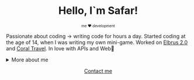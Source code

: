 <h1 align="center">Hello, I`m Safar!</h1>
<p style="font-size: 10px" align='center'>
    me ❤️ development 
</p>
<p>
    Passionate about coding -> writing code for hours a day. 
    Started coding at the age of 14, when I was writing my own mini-game.
    Worked on <a href="https://resort-elbrus.ru/">Elbrus 2.0</a> and <a href="https://ctravl.com/">Coral Travel</a>. 
    In love with APIs and Web📕
</p>

<details>
<summary>More about me</summary>
<h2>
    Skills 📜
</h2>
<h3>
    Development:
</h3>
<ul>
    <li>Python, JavaScript</li>
    <li>HTML, CSS, SCSS</li>
    <li>Django (ORM, Geo), React</li>
    <li>SQL - PostgreSQL, SQlite, NoSQL</li>
    <li>Aiogram, Asyncio</li>
    <li>FastAPI, Pydentic</li>
    <li>Docker</li>
    <li>Testing (Pytest, UnitTest)</li>
    <li>High-load apps, Microservice architecture</li>
</ul>
<h3>
    Languages 🌐
</h3>
<table width="400px">
    <thead>
        <tr align="center">
            <td><strong>Language</strong></td>
            <td><strong>Level</strong></td>
        </tr>
    </thead>

  <tbody>
      <tr align="center">
          <td>Russian</td>
          <td>Native</td>
      </tr>
      <tr align="center">
          <td>Balkarian</td>
          <td>Native</td>
      </tr>
      <tr align="center">
          <td>English</td>
          <td>B2</td>
      </tr>
      <tr align="center">
          <td>Turkish</td>
          <td>B1</td>
      </tr>
      <tr align="center">
          <td>Spanish</td>
          <td>A2</td>
      </tr>
  </tbody>
</table>
</details>

<p align="center">
    <a href='https://t.me/kotsaff'>
        Contact me
    </a>
</p>
